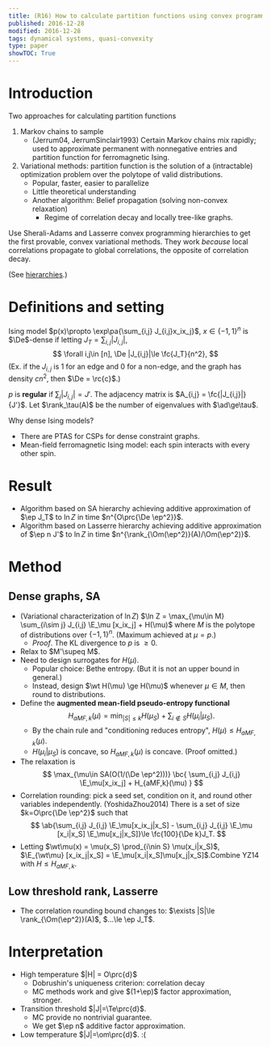 ```yaml
---
title: (R16) How to calculate partition functions using convex programming hierarchies - provable bounds for variational methods
published: 2016-12-28
modified: 2016-12-28
tags: dynamical systems, quasi-convexity
type: paper
showTOC: True
---
```


# Introduction

Two approaches for calculating partition functions

1. Markov chains to sample
    * (Jerrum04, JerrumSinclair1993) Certain Markov chains mix rapidly; used to approximate permanent with nonnegative entries and partition function for ferromagnetic Ising.
2. Variational methods: partition function is the solution of a (intractable) optimization problem over the polytope of valid distributions.
    * Popular, faster, easier to parallelize
	* Little theoretical understanding
	* Another algorithm: Belief propagation (solving non-convex relaxation)
	    * Regime of correlation decay and locally tree-like graphs.
		
Use Sherali-Adams and Lasserre convex programming hierarchies to get the first provable, convex variational methods. They work *because* local correlations propagate to global correlations, the opposite of correlation decay.

(See [hierarchies](../optimization/hierarchies.html).)

# Definitions and setting

Ising model $p(x)\propto \exp\pa{\sum_{i,j} J_{i,j}x_ix_j}$, $x\in \{-1,1\}^n$ is $\De$-dense if letting $J_T=\sum_{i,j}|J_{i,j}|$,
$$
\forall i,j\in [n], \De |J_{i,j}|\le \fc{J_T}{n^2},
$$
(Ex. if the $J_{i,j}$ is 1 for an edge and 0 for a non-edge, and the graph has density $cn^2$, then $\De = \rc{c}$.)

$p$ is **regular** if $\sum_j |J_{i,j}|=J'$. The adjacency matrix is $A_{i,j} = \fc{|J_{i,j}|}{J'}$. Let $\rank_\tau(A)$ be the number of eigenvalues with $\ad\ge\tau$.

Why dense Ising models? 

* There are PTAS for CSPs for dense constraint graphs.
* Mean-field ferromagnetic Ising model: each spin interacts with every other spin.

# Result

* Algorithm based on SA hierarchy achieving additive approximation of $\ep J_T$ to $\ln Z$ in time $n^{O\prc{\De \ep^2}}$.
* Algorithm based on Lasserre hierarchy achieving additive approximation of $\ep n J'$ to $\ln Z$ in time $n^{\rank_{\Om(\ep^2)}(A)/\Om(\ep^2)}$.

# Method

## Dense graphs, SA

* (Variational characterization of $\ln Z$) $\ln Z = \max_{\mu\in M} \sum_{i\sim j} J_{i,j} \E_\mu [x_ix_j] + H(\mu)$ where $M$ is the polytope of distributions over $\{-1,1\}^n$. (Maximum achieved at $\mu=p$.)
    * *Proof*. The KL divergence to $p$ is $\ge 0$.
* Relax to $M'\supeq M$.
* Need to design surrogates for $H(\mu)$. 
    * Popular choice: Bethe entropy. (But it is not an upper bound in general.)
	* Instead, design $\wt H(\mu) \ge H(\mu)$ whenever $\mu\in M$, then round to distributions.
*   Define the **augmented mean-field pseudo-entropy functional**
	$$
	H_{aMF,k}(\mu) = \min_{|S|\le k}H(\mu_S) + \sum_{i\nin S} H(\mu_i |\mu_S).
	$$
	* By the chain rule and "conditioning reduces entropy", $H(\mu)\le H_{aMF,k}(\mu)$.
	* $H(\mu_i|\mu_S)$ is concave, so $H_{aMF,k}(\mu)$ is concave. (Proof omitted.)
*   The relaxation is
	$$
	\max_{\mu\in SA(O(1/(\De \ep^2)))} \bc{
	\sum_{i,j} J_{i,j} \E_\mu[x_ix_j] + H_{aMF,k}(\mu)
	}
	$$
*   Correlation rounding: pick a seed set, condition on it, and round other variables independently. (YoshidaZhou2014) There is a set of size $k=O\prc{\De \ep^2}$ such that 
	$$
	\ab{\sum_{i,j} J_{i,j} \E_\mu[x_ix_j|x_S] - \sum_{i,j} J_{i,j} \E_\mu [x_i|x_S] \E_\mu[x_j|x_S]}\le \fc{100}{\De k}J_T.
	$$
*   Letting $\wt\mu(x) = \mu(x_S) \prod_{i\nin S} \mu(x_i|x_S)$, $\E_{\wt\mu} [x_ix_j|x_S] = \E_\mu[x_i|x_S]\mu[x_j|x_S]$.Combine YZ14 with $H\le H_{aMF,k}$.

## Low threshold rank, Lasserre

* The correlation rounding bound changes to: $\exists |S|\le \rank_{\Om(\ep^2)}(A)$, $...\le \ep J_T$.
<!-- $$\max_{\mu\in LAS(k)} \ba{\sum_{i,j} \E_\mu [x_ix_j] + H_{aMF,k}(\mu)}.$$-->

# Interpretation

* High temperature $|H| = O\prc{d}$
    * Dobrushin's uniqueness criterion: correlation decay
	* MC methods work and give $(1+\ep)$ factor approximation, stronger.
* Transition threshold $|J|=\Te\prc{d}$.
    * MC provide no nontrivial guarantee.
	* We get $\ep n$ additive factor approximation.
* Low temperature $|J|=\om\prc{d}$. :(
